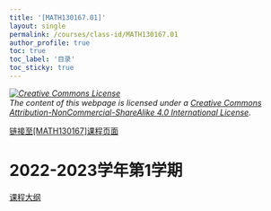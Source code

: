 ```yaml
---
title: '[MATH130167.01]'
layout: single
permalink: /courses/class-id/MATH130167.01
author_profile: true
toc: true
toc_label: '目录'
toc_sticky: true
---
```


<div class='notice--warning'>
<p><i><a rel='license' href='http://creativecommons.org/licenses/by-nc-sa/4.0/'><img alt='Creative Commons License' style='border-width:0' src='https://i.creativecommons.org/l/by-nc-sa/4.0/88x31.png' /></a><br /> The content of this webpage is licensed under a <a rel='license' href='http://creativecommons.org/licenses/by-nc-sa/4.0/'>Creative Commons Attribution-NonCommercial-ShareAlike 4.0 International License</a>.</i></p>
</div>

<a href='https://fdu-math.github.io/courses/MATH130167'>链接至[MATH130167]课程页面<a>

# 2022-2023学年第1学期

<a href='https://fdu-math.github.io/assets/docs/courses/MATH130167.01-2022-2023-1 (Encrypted).pdf'>课程大纲</a>